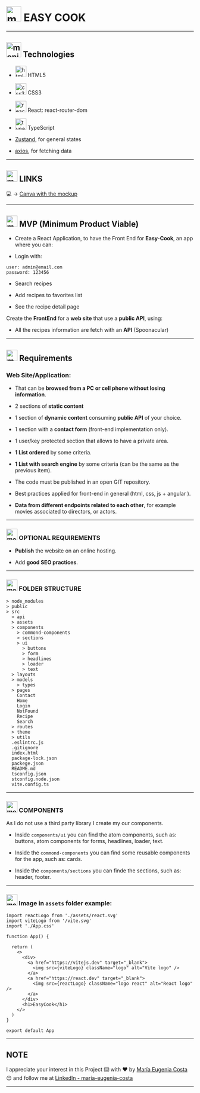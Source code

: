 # <img width="40" height="40" src="https://img.icons8.com/plasticine/40/monitor.png" alt="monitor"/> EASY COOK

---

## <img width="40" height="40" src="https://img.icons8.com/plasticine/40/monitor.png" alt="monitor"/> Technologies

- <img width="30" height="30" src="https://img.icons8.com/color/30/html-5--v1.png" alt="html5 icon"/> HTML5

- <img width="30" height="30" src="https://img.icons8.com/color/30/css3.png" alt="css3 icon"/> CSS3

- <img width="30" height="30" src="https://img.icons8.com/officel/30/react.png" alt="react icon"/> React: react-router-dom

- <img width="30" height="30" src="https://img.icons8.com/color/30/typescript.png" alt="typescript icon"/> TypeScript

- [Zustand](https://docs.pmnd.rs/zustand/getting-started/introduction), for general states

- [axios](https://axios-http.com/docs/intro), for fetching data

---

## <img width="30" height="30" src="https://img.icons8.com/plasticine/30/monitor.png" alt="monitor"/> LINKS

💻 -> [Canva with the mockup](https://www.canva.com/design/DAFiuea8ges/_sspazzLlNLHfqRZ10OZDQ/edit)

---

## <img width="30" height="30" src="https://img.icons8.com/plasticine/30/monitor.png" alt="monitor"/> MVP (Minimum Product Viable)

- Create a React Application, to have the Front End for **Easy-Cook**, an app where you can:

- Login with:

```
user: admin@email.com
password: 123456
```

- Search recipes

- Add recipes to favorites list

- See the recipe detail page

Create the **FrontEnd** for a **web site** that use a **public API**, using:

- All the recipes information are fetch with an **API** (Spoonacular)

---

## <img width="30" height="30" src="https://img.icons8.com/plasticine/30/monitor.png" alt="monitor"/> Requirements

### Web Site/Application:

- That can be **browsed from a PC or cell phone without losing information**.

- 2 sections of **static content**

- 1 section of **dynamic content** consuming **public API** of your choice.

- 1 section with a **contact form** (front-end implementation only).

- 1 user/key protected section that allows to have a private area.

- **1 List ordered** by some criteria.

- **1 List with search engine** by some criteria (can be the same as the previous item).

- The code must be published in an open GIT repository.

- Best practices applied for front-end in general (html, css, js + angular ).

- **Data from different endpoints related to each other**, for example movies associated to directors, or actors.

---

### <img width="30" height="30" src="https://img.icons8.com/plasticine/30/monitor.png" alt="monitor"/> OPTIONAL REQUIREMENTS

- **Publish** the website on an online hosting.

- Add **good SEO practices**.

---

### <img width="30" height="30" src="https://img.icons8.com/plasticine/30/monitor.png" alt="monitor"/> FOLDER STRUCTURE

```
> node_modules
> public
> src
  > api
  > assets
  > components
    > commond-components
    > sections
    > ui
      > buttons
      > form
      > headlines
      > loader
      > text
  > layouts
  > models
    > types
  > pages
    Contact
    Home
    Login
    NotFound
    Recipe
    Search
  > routes
  > theme
  > utils
  .eslintrc.js
  .gitignore
  index.html
  package-lock.json
  packege.json
  README.md
  tsconfig.json
  stconfig.node.json
  vite.config.ts
```

---

### <img width="30" height="30" src="https://img.icons8.com/plasticine/30/monitor.png" alt="monitor"/> COMPONENTS

As I do not use a third party library I create my our components.

- Inside `components/ui` you can find the atom components, such
  as: buttons, atom components for forms, headlines, loader, text.

- Inside the `commond-components` you can find some reusable components for the app, such as: cards.

- Inside the `components/sections` you can finde the sections, such as: header, footer.

---

### <img width="30" height="30" src="https://img.icons8.com/plasticine/30/monitor.png" alt="monitor"/> Image in `assets` folder example:

```TSX
import reactLogo from './assets/react.svg'
import viteLogo from '/vite.svg'
import './App.css'

function App() {

  return (
    <>
      <div>
        <a href="https://vitejs.dev" target="_blank">
          <img src={viteLogo} className="logo" alt="Vite logo" />
        </a>
        <a href="https://react.dev" target="_blank">
          <img src={reactLogo} className="logo react" alt="React logo" />
        </a>
      </div>
      <h1>EasyCook</h1>
    </>
  )
}

export default App
```

---

## NOTE

I appreciate your interest in this Project ⌨️ with ❤️ by [María Eugenia Costa](https://github.com/eugenia1984) 😊 and follow me at [LinkedIn - maria-eugenia-costa](https://www.linkedin.com/in/maria-eugenia-costa/)

---
